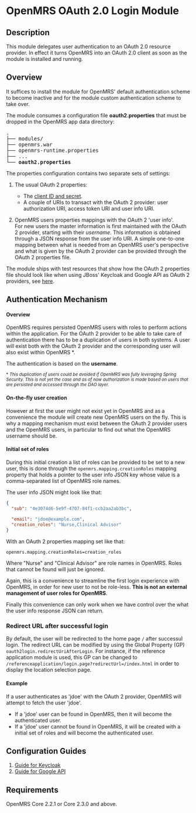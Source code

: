 # OpenMRS OAuth 2.0 Login Module

## Description
This module delegates user authentication to an OAuth 2.0 resource provider. In effect it turns OpenMRS into an OAuth 2.0 client as soon as the module is installed and running.


## Overview
It suffices to install the module for OpenMRS' default authentication scheme to become inactive and for the module custom authentication scheme to take over.

The module consumes a configuration file **oauth2.properties** that must be dropped in the OpenMRS app data directory:

<pre>
.
├── modules/
├── openmrs.war
├── openmrs-runtime.properties
├── ...
└── <b>oauth2.properties</b>
</pre>

The properties configuration contains two separate sets of settings:
1. The usual OAuth 2 properties:
    * The [client ID and secret](https://www.oauth.com/oauth2-servers/client-registration/client-id-secret/).
    * A couple of URIs to transact with the OAuth 2 provider: user authorization URI, access token URI and user info URI.

2. OpenMRS users properties mappings with the OAuth 2 'user info'.
<br/>For new users the master information is first maintained with the OAuth 2 provider, starting with their _username_. This information is obtained through a JSON response from the user info URI. A simple one-to-one mapping between what is needed from an OpenMRS user's perspective and what is given by the OAuth 2 provider can be provided through the OAuth 2 properties file.

The module ships with test resources that show how the OAuth 2 properties file should look like when using JBoss' Keycloak and Google API as OAuth 2 providers, see [here](./omod/src/test/resources/).

## Authentication Mechanism
#### Overview
OpenMRS requires persisted OpenMRS users with roles to perform actions within the application. For the OAuth 2 provider to be able to take care of authentication there has to be a duplication of users in both systems. A user will exist both with the OAuth 2 provider and the corresponding user will also exist within OpenMRS \*.

The authentication is based on the **username**.

<sub>\* _This duplication of users could be avoided if OpenMRS was fully leveraging Spring Security. This is not yet the case and as of now authorization is made based on users that are persisted and accessed through the DAO layer._</sub>

#### On-the-fly user creation
However at first the user might not exist yet in OpenMRS and as a convenience the module will create new OpenMRS users on the fly. This is why a mapping mechanism must exist between the OAuth 2 provider users and the OpenMRS users, in particular to find out what the OpenMRS username should be.

#### Initial set of roles
During this initial creation a list of roles can be provided to be set to a new user, this is done through the `openmrs.mapping.creationRoles` mapping property that holds a pointer to the user info JSON key whose value is a comma-separated list of OpenMRS role names.

The user info JSON might look like that:
```json
{
  "sub": "4e3074d6-5e9f-4707-84f1-ccb2aa2ab3bc",
  
  "email": "jdoe@example.com",
  "creation_roles": "Nurse,Clinical Advisor"
}
```
With an OAuth 2 properties mapping set like that:
```
openmrs.mapping.creationRoles=creation_roles
```
Where "Nurse" and "Clinical Advisor" are role names in OpenMRS. Roles that cannot be found will just be ignored.

Again, this is a convenience to streamline the first login experience with OpenMRS, in order for new user to not be role-less. **This is not an external management of user roles for OpenMRS**.

Finally this convenience can only work when we have control over the what the user info response JSON can return.

### Redirect URL after successful login
By default, the user will be redirected to the home page `/` after successul login. The redirect URL can be modified by using the Global Property (GP)  `oauth2login.redirectUriAfterLogin`.
For instance, if the reference application module is used, this GP can be changed to `/referenceapplication/login.page?redirectUrl=/index.html` in order to display the location selection page. 

#### Example
If a user authenticates as 'jdoe' with the OAuth 2 provider, OpenMRS will attempt to fetch the user 'jdoe'.
* If a 'jdoe' user can be found in OpenMRS, then it will become the authenticated user.
* If a 'jdoe' user cannot be found in OpenMRS, it will be created with a initial set of roles and will become the authenticated user.

## Configuration Guides

1. [Guide for Keycloak](readme/Keycloak.md)
2. [Guide for Google API](readme/GoogleAPI.md)

## Requirements
OpenMRS Core 2.2.1 or Core 2.3.0 and above.